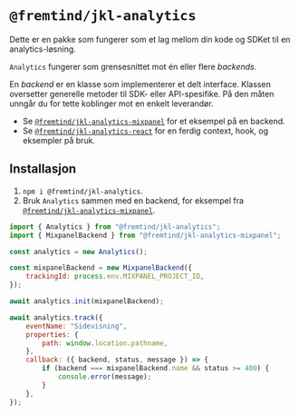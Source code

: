 # `@fremtind/jkl-analytics`

Dette er en pakke som fungerer som et lag mellom din kode og SDKet til en analytics-løsning.

`Analytics` fungerer som grensesnittet mot én eller flere _backends_.

En _backend_ er en klasse som implementerer et delt interface. Klassen oversetter generelle metoder til SDK- eller API-spesifike. På den måten unngår du for tette koblinger mot en enkelt leverandør.

-   Se [`@fremtind/jkl-analytics-mixpanel`](../analytics-mixpanel/) for et eksempel på en backend.
-   Se [`@fremtind/jkl-analytics-react`](../analytics-react/) for en ferdig context, hook, og eksempler på bruk.

## Installasjon

1. `npm i @fremtind/jkl-analytics`.
2. Bruk `Analytics` sammen med en backend, for eksempel fra [`@fremtind/jkl-analytics-mixpanel`](../analytics-mixpanel/).

```js
import { Analytics } from "@fremtind/jkl-analytics";
import { MixpanelBackend } from "@fremtind/jkl-analytics-mixpanel";

const analytics = new Analytics();

const mixpanelBackend = new MixpanelBackend({
    trackingId: process.env.MIXPANEL_PROJECT_ID,
});

await analytics.init(mixpanelBackend);

await analytics.track({
    eventName: "Sidevisning",
    properties: {
        path: window.location.pathname,
    },
    callback: ({ backend, status, message }) => {
        if (backend === mixpanelBackend.name && status >= 400) {
            console.error(message);
        }
    },
});
```
